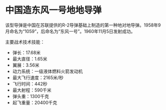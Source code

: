 # 中国造东风一号地地导弹

该型导弹是中国在苏联提供的R-2导弹基础上制造的第一种地对地导弹。1958年9月命名为“1059”，后命名为“东风一号”。1960年11月5日发射成功。

主要战术技术技能：

- 弹长：17.68米
- 最大直径：1.65米
- 翼展：3.56米
- 动力系统：一级液体燃料火箭发动机
- 最大飞行速度：2165米/秒
- 飞行时间：442秒
- 最大射程：590千米
- 弹头重：1300千克
- 起飞重量：20400千克

